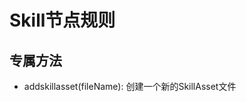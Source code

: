 ﻿---
scope: skill  
priority: 5
depends: [NodeRule.md]
---

# Skill节点规则

## 专属方法
- addskillasset(fileName): 创建一个新的SkillAsset文件